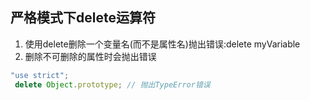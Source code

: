 
## 严格模式下delete运算符
1. 使用delete删除一个变量名(而不是属性名)抛出错误:delete myVariable
2. 删除不可删除的属性时会抛出错误
  ```js
  "use strict";
   delete Object.prototype; // 抛出TypeError错误
  ```
